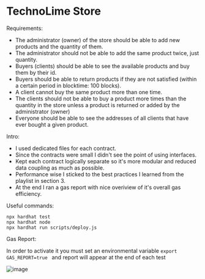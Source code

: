 # TechnoLime Store

Requirements:
- The administrator (owner) of the store should be able to add new products and the quantity of them.
- The administrator should not be able to add the same product twice, just quantity.
- Buyers (clients) should be able to see the available products and buy them by their id.
- Buyers should be able to return products if they are not satisfied (within a certain period in blocktime: 100 blocks).
- A client cannot buy the same product more than one time.
- The clients should not be able to buy a product more times than the quantity in the store unless a product is returned or added by the administrator (owner)
- Everyone should be able to see the addresses of all clients that have ever bought a given product.


Intro:
- I used dedicated files for each contract. 
- Since the contracts were small I didn't see the point of using interfaces. 
- Kept each contract logically separate so it's more modular and reduced data coupling as much as possible.
- Performance wise I sticked to the best practices I learned from the playlist in section 3.
- At the end I ran a gas report with nice overiview of it's overall gas efficiency.

Useful commands:

```shell
npx hardhat test
npx hardhat node
npx hardhat run scripts/deploy.js
```

Gas Report:

In order to activate it you must set an environmental variable ```export GAS_REPORT=true ``` and report will appear at the end of each test

![image](https://user-images.githubusercontent.com/30548703/185807604-80aef6ac-f38b-4ed9-b5eb-9b7b47679595.png)

